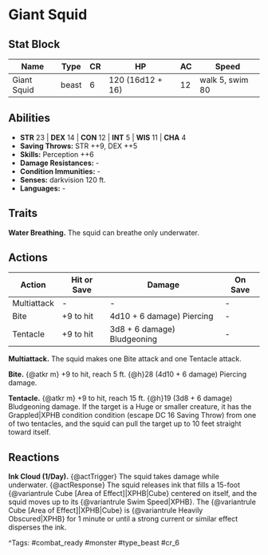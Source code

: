 # Giant Squid

## Stat Block

| Name | Type | CR | HP | AC | Speed |
|------|------|----|----|----|-------|
| Giant Squid | beast | 6 | 120 (16d12 + 16) | 12 | walk 5, swim 80 |

## Abilities

- **STR** 23 | **DEX** 14 | **CON** 12 | **INT** 5 | **WIS** 11 | **CHA** 4
- **Saving Throws:** STR ++9, DEX ++5  
- **Skills:** Perception ++6  
- **Damage Resistances:** -  
- **Condition Immunities:** -  
- **Senses:** darkvision 120 ft.  
- **Languages:** -

## Traits

**Water Breathing.** The squid can breathe only underwater.


## Actions

| Action | Hit or Save | Damage | On Save |
|--------|--------------|--------|----------|
| Multiattack | - | - | - |
| Bite | +9 to hit | 4d10 + 6 damage) Piercing | - |
| Tentacle | +9 to hit | 3d8 + 6 damage) Bludgeoning | - |

**Multiattack.** The squid makes one Bite attack and one Tentacle attack.

**Bite.** {@atkr m} +9 to hit, reach 5 ft. {@h}28 (4d10 + 6 damage) Piercing damage.

**Tentacle.** {@atkr m} +9 to hit, reach 15 ft. {@h}19 (3d8 + 6 damage) Bludgeoning damage. If the target is a Huge or smaller creature, it has the Grappled|XPHB condition condition (escape DC 16 Saving Throw) from one of two tentacles, and the squid can pull the target up to 10 feet straight toward itself.

## Reactions

**Ink Cloud (1/Day).** {@actTrigger} The squid takes damage while underwater. {@actResponse} The squid releases ink that fills a 15-foot {@variantrule Cube [Area of Effect]|XPHB|Cube} centered on itself, and the squid moves up to its {@variantrule Swim Speed|XPHB}. The {@variantrule Cube [Area of Effect]|XPHB|Cube} is {@variantrule Heavily Obscured|XPHB} for 1 minute or until a strong current or similar effect disperses the ink.



^Tags: #combat_ready #monster #type_beast #cr_6